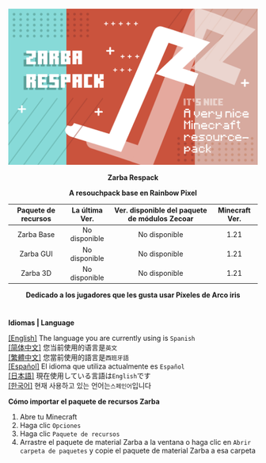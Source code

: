 ![Cover](https://github.com/ZfIxV/Zarba-Respack/blob/main/Zarba%20Respack%20-%20Header.png)
<div align="center">

**Zarba Respack**

**A resouchpack base en Rainbow Pixel**

| Paquete de recursos | La última Ver. | Ver. disponible del paquete de módulos Zecoar | Minecraft Ver. |
| :-: | :-: | :-: | :-: |
| Zarba Base | No disponible | No disponible | 1.21 |
| Zarba GUI | No disponible | No disponible | 1.21 |
| Zarba 3D | No disponible | No disponible | 1.21 |

</div>

<div align="center">
  
**Dedicado a los jugadores que les gusta usar Píxeles de Arco iris**

</div>

#               

**Idiomas | Language**

[[English]](https://github.com/ZfIxV/Zarba-Respack/tree/main/README.md)   The language you are currently using is `Spanish`         
[[简体中文]](https://github.com/ZfIxV/Zarba-Respack/tree/main/README-SC.md)   您当前使用的语言是`英文`         
[[繁體中文]](https://github.com/ZfIxV/Zarba-Respack/tree/main/README-TC.md)   您當前使用的語言是`西班牙語`         
[[Español]](https://github.com/ZfIxV/Zarba-Respack/tree/main/README-ES.md)   El idioma que utiliza actualmente es `Español`        
[[日本語]](https://github.com/ZfIxV/Zarba-Respack/tree/main/README-JP.md)   現在使用している言語は`English`です        
[[한국어]](https://github.com/ZfIxV/Zarba-Respack/tree/main/README-KO.md)   현재 사용하고 있는 언어는`스페인어`입니다         

**Cómo importar el paquete de recursos Zarba**

1. Abre tu Minecraft
2. Haga clic `Opciones`
3. Haga clic `Paquete de recursos`
4. Arrastre el paquete de material Zarba a la ventana o haga clic en `Abrir carpeta de paquetes` y copie el paquete de material Zarba a esa carpeta